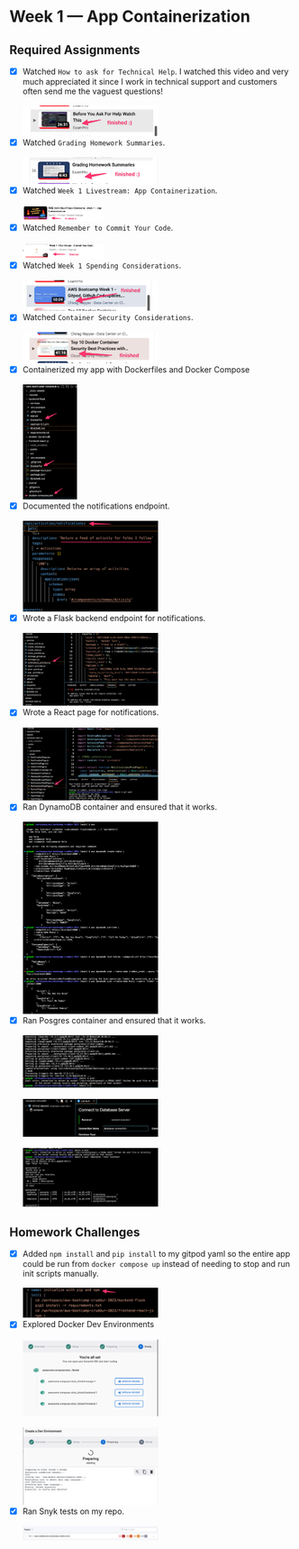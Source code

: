 # Week 1 — App Containerization

## Required Assignments
- [x] Watched `How to ask for Technical Help`. I watched this video and very much appreciated it since I work in technical support and customers often send me the vaguest questions!<br><br><img src="/journal/images/week1-technical-help.png"  width=50% height=50%>
- [x] Watched `Grading Homework Summaries`.<br><br><img src="/journal/images/week1-grading.png"  width=50% height=50%>
- [x] Watched `Week 1 Livestream: App Containerization`.<br><br><img src="/journal/images/week1-livestream.png"  width=30% height=30%>
- [x] Watched `Remember to Commit Your Code`.<br><br><img src="/journal/images/week1-commit-code.png"  width=30% height=30%> 
- [x] Watched `Week 1 Spending Considerations`.<br><br><img src="/journal/images/week1-spending.png"  width=50% height=50%>
- [x] Watched `Container Security Considerations`.<br><br><img src="/journal/images/week1-container-security.png"  width=50% height=50%>
- [x] Containerized my app with Dockerfiles and Docker Compose<br><br><img src="/journal/images/week1-dockerize-app.png"  width=20% height=20%>
- [x] Documented the notifications endpoint.<br><br><img src="/journal/images/week1-notifications-api.png"  width=50% height=50%>
- [x] Wrote a Flask backend endpoint for notifications.<br><br><img src="/journal/images/week1-notifications-endpoint.png"  width=50% height=50%>
- [x] Wrote a React page for notifications.<br><br><img src="/journal/images/week1-notifications-feed-page.png"  width=50% height=50%>
- [x] Ran DynamoDB container and ensured that it works.<br><br><img src="/journal/images/week1-dynamo-db-test.png"  width=50% height=50%>
- [x] Ran Posgres container and ensured that it works.<br><br><img src="/journal/images/week1-postgresql-test.png"  width=50% height=50%>
<br><br><img src="/journal/images/week1-psql-test-2.png"  width=50% height=50%>
<br><br><img src="/journal/images/week1-psql-test-3.png"  width=50% height=50%>

## Homework Challenges 
- [x] Added `npm install` and `pip install` to my gitpod yaml so the entire app could be run from `docker compose up` instead of needing to stop and run init scripts manually.<br><br><img src="/journal/images/week1-npm-pip.png"  width=50% height=50%>
- [x] Explored Docker Dev Environments<br><br><img src="/journal/images/week1-docker-dev-envs.png"  width=50% height=50%><br><br><img src="/journal/images/week1-docker-dev-envs-2.png" width=50% height=50%>
- [x] Ran Snyk tests on my repo.<br><br><img src="/journal/images/week1-snyk-tests.png"  width=50% height=50%>
